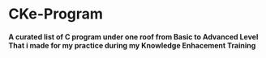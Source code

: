 # CKe-Program

#### A curated list of C program under one roof from Basic to Advanced Level That i made for my practice during my Knowledge Enhacement Training 
